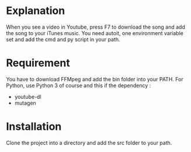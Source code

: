 # Explanation  

 When you see a video in Youtube, press F7 to download the song and add the song to your iTunes music. You need autoit, one environment variable set and add the cmd and py script in your path.

# Requirement

You have to download FFMpeg and add the bin folder into your PATH.
For Python, use Python 3 of course and this if the dependency :
- youtube-dl
- mutagen

# Installation

Clone the project into a directory and add the src folder to your path.
